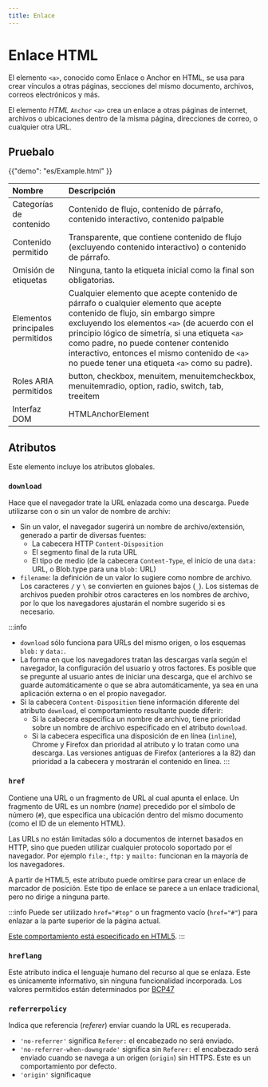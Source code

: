 ```yaml
---
title: Enlace
---
```


# Enlace HTML

<p class="description">El elemento <code>&lt;a&gt;</code>, conocido como Enlace o Anchor en HTML, se usa para crear vínculos a otras páginas, secciones del mismo documento, archivos, correos electrónicos y más.</p>


El elemento _HTML_ `Anchor` `<a>` crea un enlace a otras páginas de internet, archivos o ubicaciones dentro de la misma página, direcciones de correo, o cualquier otra URL.

## Pruebalo

{{"demo": "es/Example.html" }}

| Nombre                           | Descripción        |
| :------------------------------- | :----------------- |
| Categorías de contenido          | Contenido de flujo, contenido de párrafo, contenido interactivo, contenido palpable |
| Contenido permitido              | Transparente, que contiene contenido de flujo (excluyendo contenido interactivo) o contenido de párrafo. |
| Omisión de etiquetas             | Ninguna, tanto la etiqueta inicial como la final son obligatorias. |
| Elementos principales permitidos | Cualquier elemento que acepte contenido de párrafo o cualquier elemento que acepte contenido de flujo, sin embargo simpre excluyendo los elementos `<a>` (de acuerdo con el principio lógico de simetría, si una etiqueta `<a>` como padre, no puede contener contenido interactivo, entonces el mismo contenido de `<a>` no puede tener una etiqueta `<a>` como su padre). |
| Roles ARIA permitidos	           | button, checkbox, menuitem, menuitemcheckbox, menuitemradio, option, radio, switch, tab, treeitem |
| Interfaz DOM		               | HTMLAnchorElement |

## Atributos

Este elemento incluye los atributos globales.

### `download`

Hace que el navegador trate la URL enlazada como una descarga. Puede utilizarse con o sin un valor de nombre de archiv:

- Sin un valor, el navegador sugerirá un nombre de archivo/extensión, generado a partir de diversas fuentes:
    - La cabecera HTTP `Content-Disposition`
    - El segmento final de la ruta URL
    - El tipo de medio (de la cabecera `Content-Type`, el inicio de una `data:` URL, o Blob.type para una `blob:` URL)
- `filename`: la definición de un valor lo sugiere como nombre de archivo. Los caracteres `/` y `\` se convierten en guiones bajos (`_`). Los sistemas de archivos pueden prohibir otros caracteres en los nombres de archivo, por lo que los navegadores ajustarán el nombre sugerido si es necesario.


:::info
- `download` sólo funciona para URLs del mismo origen, o los esquemas `blob:` y `data:`.
- La forma en que los navegadores tratan las descargas varía según el navegador, la configuración del usuario y otros factores. Es posible que se pregunte al usuario antes de iniciar una descarga, que el archivo se guarde automáticamente o que se abra automáticamente, ya sea en una aplicación externa o en el propio navegador.
- Si la cabecera `Content-Disposition` tiene información diferente del atributo `download`, el comportamiento resultante puede diferir:
    - Si la cabecera especifica un nombre de archivo, tiene prioridad sobre un nombre de archivo especificado en el atributo `download`.
    - Si la cabecera especifica una disposición de en línea (`inline`), Chrome y Firefox dan prioridad al atributo y lo tratan como una descarga. Las versiones antiguas de Firefox (anteriores a la 82) dan prioridad a la cabecera y mostrarán el contenido en línea.
:::

### `href`

Contiene una URL o un fragmento de URL al cual apunta el enlace. Un fragmento de URL es un nombre (_name_) precedido por el símbolo de número (`#`), que especifica una ubicación dentro del mismo documento (como el ID de un elemento HTML).

Las URLs no están limitadas sólo a documentos de internet basados en HTTP, sino que pueden utilizar cualquier protocolo soportado por el navegador. Por ejemplo `file:`, `ftp:` y `mailto:` funcionan en la mayoría de los navegadores. 

A partir de HTML5, este atributo puede omitirse para crear un enlace de marcador de posición. Este tipo de enlace se parece a un enlace tradicional, pero no dirige a ninguna parte.

:::info
Puede ser utilizado `href="#top"` o un fragmento vacío (`href="#"`) para enlazar a la parte superior de la página actual.

[Este comportamiento está especificado en HTML5](https://www.w3.org/TR/html5/single-page.html#scroll-to-fragid).
:::

### `hreflang`

Este atributo indica el lenguaje humano del recurso al que se enlaza.
Este es únicamente informativo, sin ninguna funcionalidad incorporada. Los valores permitidos están determinados por [BCP47](https://www.ietf.org/rfc/bcp/bcp47.txt)

### `referrerpolicy`

Indica que referencia (_referer_) enviar cuando la URL es recuperada.

- `'no-referrer'` significa `Referer:` el encabezado no será enviado.
- `'no-referrer-when-downgrade'` significa sin `Referer:` el encabezado será enviado cuando se navega a un origen (`origin`) sin HTTPS. Este es un comportamiento por defecto.
- `'origin'` significaque